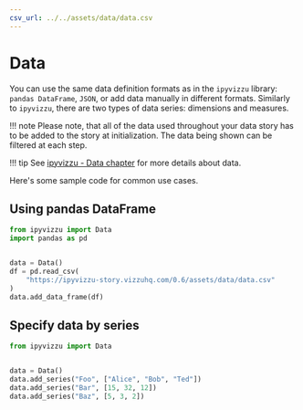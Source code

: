 ```yaml
---
csv_url: ../../assets/data/data.csv
---
```


# Data

You can use the same data definition formats as in the `ipyvizzu` library:
`pandas DataFrame`, `JSON`, or add data manually in different formats. Similarly
to `ipyvizzu`, there are two types of data series: dimensions and measures.

!!! note
    Please note, that all of the data used throughout your data story has to be
    added to the story at initialization. The data being shown can be filtered
    at each step.

!!! tip
    See
    [ipyvizzu - Data chapter](https://ipyvizzu.vizzuhq.com/0.15/tutorial/data/)
    for more details about data.

Here's some sample code for common use cases.

## Using pandas DataFrame

```python
from ipyvizzu import Data
import pandas as pd


data = Data()
df = pd.read_csv(
    "https://ipyvizzu-story.vizzuhq.com/0.6/assets/data/data.csv"
)
data.add_data_frame(df)
```

## Specify data by series

```python
from ipyvizzu import Data


data = Data()
data.add_series("Foo", ["Alice", "Bob", "Ted"])
data.add_series("Bar", [15, 32, 12])
data.add_series("Baz", [5, 3, 2])
```
